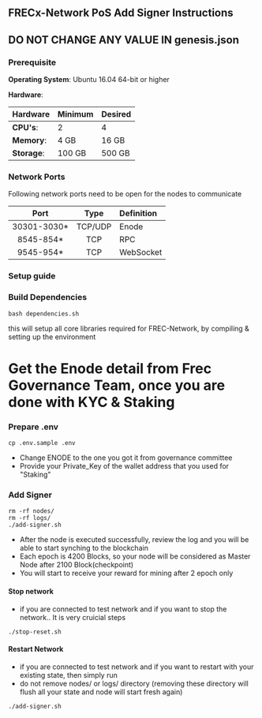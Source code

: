 ## FRECx-Network PoS Add Signer Instructions

## DO NOT CHANGE ANY VALUE IN genesis.json 


### Prerequisite

**Operating System**: Ubuntu 16.04 64-bit or higher

**Hardware**:

| Hardware     | Minimum | Desired |
| :----------- | :------ | :------ |
| **CPU's**:   | 2       | 4       |
| **Memory**:  | 4 GB    | 16 GB   |
| **Storage**: | 100 GB  | 500 GB  |

### Network Ports

Following network ports need to be open for the nodes to communicate

|     Port     |  Type   | Definition |
| :----------: | :-----: | :--------- |
| 30301-3030\* | TCP/UDP | Enode  |
|  8545-854\*  |   TCP   | RPC        |
|  9545-954\*  |   TCP   | WebSocket  ||

### Setup guide

### Build Dependencies

```shell
bash dependencies.sh
```

this will setup all core libraries required for FREC-Network, by compiling & setting up the environment

# Get the Enode detail from Frec Governance Team, once you are done with KYC & Staking

### Prepare .env

```
cp .env.sample .env

```

- Change ENODE to the one you got it from governance committee
- Provide your Private_Key of the wallet address that you used for "Staking"


### Add Signer 

```shell
rm -rf nodes/
rm -rf logs/
./add-signer.sh
```

- After the node is executed successfully, review the log and you will be able to start synching to the blockchain
- Each epoch is 4200 Blocks, so your node will be considered as Master Node after 2100 Block(checkpoint)
- You will start to receive your reward for mining after 2 epoch only

#### Stop network
- if you are connected to test network and if you want to stop the network.. It is very cruicial steps

```shell
./stop-reset.sh
```

#### Restart Network
- if you are connected to test network and if you want to restart with your existing state, then simply run
- do not remove nodes/ or logs/ directory (removing these directory will flush all your state and node will start fresh again)

```shell
./add-signer.sh
```
